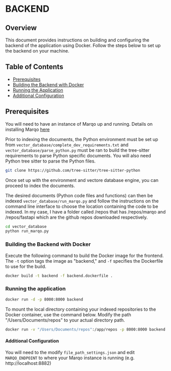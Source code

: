 # BACKEND

## Overview
This document provides instructions on building and configuring the backend of the application using Docker. Follow the steps below to set up the backend on your machine.

## Table of Contents
- [Prerequisites](#prerequisites)
- [Building the Backend with Docker](#building-the-backend-with-docker)
- [Running the Application](#running-the-application)
- [Additional Configuration](#additional-configuration)

## Prerequisites
You will need to have an instance of Marqo up and running. Details on installing Marqo [here](https://docs.marqo.ai/1.3.0/)

Prior to indexing the documents, the Python environment must be set up from `vector_database/complete_dev_requirements.txt` and `vector_database/parse_python.py` must be ran to build the tree-sitter requirements to parse Python specific documents. You will also need Python tree sitter to parse the Python files.
```sh
git clone https://github.com/tree-sitter/tree-sitter-python
```

Once set up with the environment and vectore database engine, you can proceed to index the documents.

The desired documents (Python code files and functions) can then be indexed `vector_database/run_marqo.py` and follow the instructions on the command line interface to choose the location containing the code to be indexed. In my case, I have a folder called /repos that has /repos/marqo and /repos/fastapi which are the github repos downloaded respectively.

```sh
cd vector_database
python run_marqo.py
```
### Building the Backend with Docker

Execute the following command to build the Docker image for the frontend. The `-t` option tags the image as "backend," and `-f` specifies the Dockerfile to use for the build.

```sh
docker build -t backend -f backend.dockerfile .
```

### Running the application
```sh
docker run -d -p 8000:8000 backend
```

To mount the local directory containing your indexed repositories to the Docker container, use the command below. Modify the path "/Users/Documents/repos" to your actual directory path.

```sh
docker run -v "/Users/Documents/repos":/app/repos -p 8000:8000 backend
```

#### Additional Configuration
You will need to the modify `file_path_settings.json` and edit `MARQO_ENDPOINT` to where your Marqo instance is running (e.g. http://localhost:8882)
